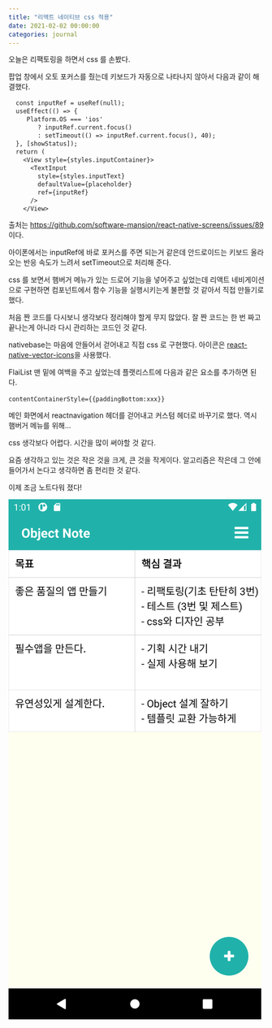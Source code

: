 ```yaml
---
title: "리액트 네이티브 css 적용"
date: 2021-02-02 00:00:00
categories: journal
---
```


오늘은 리팩토링을 하면서 css 를 손봤다.

팝업 창에서 오토 포커스를 줬는데 키보드가 자동으로 나타나지 않아서 다음과 같이 해결했다.

```
  const inputRef = useRef(null);
  useEffect(() => {
     Platform.OS === 'ios'
        ? inputRef.current.focus()
        : setTimeout(() => inputRef.current.focus(), 40);
  }, [showStatus]);
  return (
    <View style={styles.inputContainer}>
      <TextInput
        style={styles.inputText}
        defaultValue={placeholder}
        ref={inputRef}
      />
    </View>
```

출처는 https://github.com/software-mansion/react-native-screens/issues/89 이다.

아이폰에서는 inputRef에 바로 포커스를 주면 되는거 같은데 안드로이드는 키보드 올라오는 반응 속도가 느려서 setTimeout으로 처리해 준다.

css 를 보면서 햄버거 메뉴가 있는 드로어 기능을 넣어주고 싶었는데 리액트 네비게이션으로 구현하면 컴포넌트에서 함수 기능을 실행시키는게 불편할 것 같아서 직접 만들기로 했다.

처음 짠 코드를 다시보니 생각보다 정리해야 할게 무지 많았다. 잘 짠 코드는 한 번 짜고 끝나는게 아니라 다시 관리하는 코드인 것 같다.

nativebase는 마음에 안들어서 걷어내고 직접 css 로 구현했다. 아이콘은 [react-native-vector-icons](https://github.com/oblador/react-native-vector-icons)을 사용했다.

FlaiList 맨 밑에 여백을 주고 싶었는데 플랫리스트에 다음과 같은 요소를 추가하면 된다.

`contentContainerStyle={{paddingBottom:xxx}}`

메인 화면에서 reactnavigation 헤더를 걷어내고 커스텀 헤더로 바꾸기로 했다. 역시 햄버거 메뉴를 위해...

css 생각보다 어렵다. 시간을 많이 써야할 것 같다.

요즘 생각하고 있는 것은 작은 것을 크게, 큰 것을 작게이다. 알고리즘은 작은데 그 안에 들어가서 논다고 생각하면 좀 편리한 것 같다.

이제 조금 노트다워 졌다!

![오브젝트 노트 프로토](/assets/image/2021-02-02.png)

